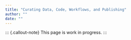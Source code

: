 ```yaml
---
title: "Curating Data, Code, Workflows, and Publishing"
author: ""
date: ""
---
```


::: {.callout-note}
This page is work in progress.
:::
